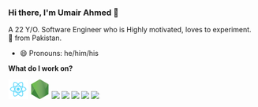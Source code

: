 ### Hi there, I'm Umair Ahmed 👦
A 22 Y/O. Software Engineer who is Highly motivated, loves to experiment. 🎯 from Pakistan.
- 😄 Pronouns: he/him/his

**What do I work on?**  

<code><img height="40" src="https://raw.githubusercontent.com/github/explore/80688e429a7d4ef2fca1e82350fe8e3517d3494d/topics/react/react.png"></code>
<code><img height="40" src="https://raw.githubusercontent.com/github/explore/80688e429a7d4ef2fca1e82350fe8e3517d3494d/topics/nodejs/nodejs.png"></code>
<code><img height="40" src="https://upload.wikimedia.org/wikipedia/commons/thumb/1/17/GraphQL_Logo.svg/1024px-GraphQL_Logo.svg.png"></code>
<code><img height="40" src="https://cdn.worldvectorlogo.com/logos/apollo-graphql-compact.svg"></code>
<code><img height="40" src="https://user-images.githubusercontent.com/19824574/41482054-47a3a702-70a2-11e8-9561-de51c5f71220.png"></code>
<code><img height="40" src="https://user-images.githubusercontent.com/33750251/60287980-21aa2700-990b-11e9-9c9d-a79874587a86.png"></code>
<code><img height="40" src="https://cdn.iconscout.com/icon/free/png-256/aws-1869025-1583149.png"></code>


